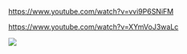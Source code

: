 
https://www.youtube.com/watch?v=vvi9P6SNiFM

https://www.youtube.com/watch?v=XYmVoJ3waLc

![](https://i.imgur.com/m02k0bE.png)

